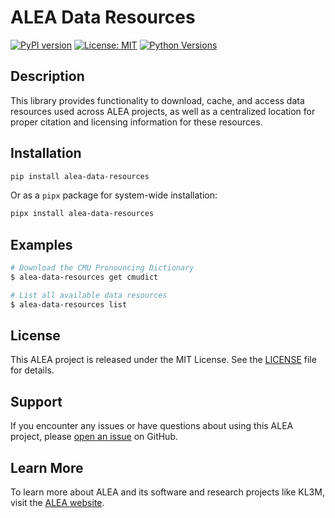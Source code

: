 # ALEA Data Resources

[![PyPI version](https://badge.fury.io/py/alea-data-resources.svg)](https://badge.fury.io/py/alea-data-resources)
[![License: MIT](https://img.shields.io/badge/License-MIT-yellow.svg)](https://opensource.org/licenses/MIT)
[![Python Versions](https://img.shields.io/pypi/pyversions/alea-data-resources.svg)](https://pypi.org/project/alea-data-resources/)

## Description
This library provides functionality to download, cache, and access data resources used across ALEA projects, as well
as a centralized location for proper citation and licensing information for these resources.

## Installation

```bash
pip install alea-data-resources
```

Or as a `pipx` package for system-wide installation:

```bash
pipx install alea-data-resources
```

## Examples
```bash
# Download the CMU Pronouncing Dictionary
$ alea-data-resources get cmudict

# List all available data resources
$ alea-data-resources list
```

## License

This ALEA project is released under the MIT License. See the [LICENSE](LICENSE) file for details.

## Support

If you encounter any issues or have questions about using this ALEA project, please [open an issue](https://github.com/alea-institute/alea-data-resources/issues) on GitHub.

## Learn More

To learn more about ALEA and its software and research projects like KL3M, visit the [ALEA website](https://aleainstitute.ai/).
